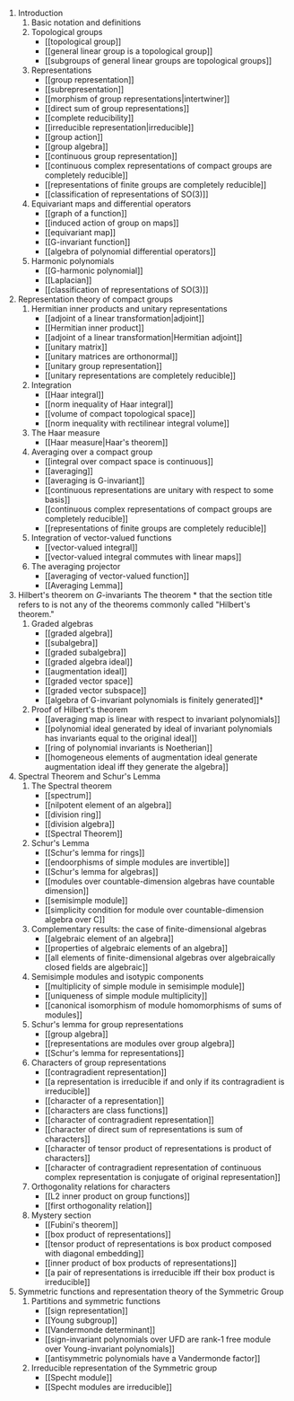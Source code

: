 1. Introduction
	1. Basic notation and definitions
	2. Topological groups
		- [[topological group]]
		- [[general linear group is a topological group]]
		- [[subgroups of general linear groups are topological groups]]
	3. Representations
		- [[group representation]]
		- [[subrepresentation]]
		- [[morphism of group representations|intertwiner]]
		- [[direct sum of group representations]]
		- [[complete reducibility]]
		- [[irreducible representation|irreducible]]
		- [[group action]]
		- [[group algebra]]
		- [[continuous group representation]]
		- [[continuous complex representations of compact groups are completely reducible]]
		- [[representations of finite groups are completely reducible]]
		- [[classification of representations of SO(3)]]
	4. Equivariant maps and differential operators
		- [[graph of a function]]
		- [[induced action of group on maps]]
		- [[equivariant map]]
		- [[G-invariant function]]
		- [[algebra of polynomial differential operators]]
	5. Harmonic polynomials
		- [[G-harmonic polynomial]]
		- [[Laplacian]]
		- [[classification of representations of SO(3)]]
1. Representation theory of compact groups
	1. Hermitian inner products and unitary representations
		- [[adjoint of a linear transformation|adjoint]]
		- [[Hermitian inner product]]
		- [[adjoint of a linear transformation|Hermitian adjoint]]
		- [[unitary matrix]]
		- [[unitary matrices are orthonormal]]
		- [[unitary group representation]]
		- [[unitary representations are completely reducible]]
	2. Integration
		- [[Haar integral]]
		- [[norm inequality of Haar integral]]
		- [[volume of compact topological space]]
		- [[norm inequality with rectilinear integral volume]]
	3. The Haar measure
		- [[Haar measure|Haar's theorem]]
	4. Averaging over a compact group
		- [[integral over compact space is continuous]]
		- [[averaging]]
		- [[averaging is G-invariant]]
		- [[continuous representations are unitary with respect to some basis]]
		- [[continuous complex representations of compact groups are completely reducible]]
		- [[representations of finite groups are completely reducible]]
	5. Integration of vector-valued functions
		- [[vector-valued integral]]
		- [[vector-valued integral commutes with linear maps]]
	6. The averaging projector
		- [[averaging of vector-valued function]]
		- [[Averaging Lemma]]
1. Hilbert's theorem on $G$-invariants
	The theorem * that the section title refers to is not any of the theorems commonly called "Hilbert's theorem."
	1. Graded algebras
		 - [[graded algebra]]
		 - [[subalgebra]]
		 - [[graded subalgebra]]
		 - [[graded algebra ideal]]
		 - [[augmentation ideal]]
		 - [[graded vector space]]
		 - [[graded vector subspace]]
		 - [[algebra of G-invariant polynomials is finitely generated]]*
	2. Proof of Hilbert's theorem
		- [[averaging map is linear with respect to invariant polynomials]]
		- [[polynomial ideal generated by ideal of invariant polynomials has invariants equal to the original ideal]]
		- [[ring of polynomial invariants is Noetherian]]
		- [[homogeneous elements of augmentation ideal generate augmentation ideal iff they generate the algebra]]
4. Spectral Theorem and Schur's Lemma
	1. The Spectral theorem
		- [[spectrum]]
		- [[nilpotent element of an algebra]]
		- [[division ring]]
		- [[division algebra]]
		- [[Spectral Theorem]]
	2. Schur's Lemma
		- [[Schur's lemma for rings]]
		- [[endoorphisms of simple modules are invertible]]
		- [[Schur's lemma for algebras]]
		- [[modules over countable-dimension algebras have countable dimension]]
		- [[semisimple module]]
		- [[simplicity condition for module over countable-dimension algebra over C]]
	3. Complementary results: the case of finite-dimensional algebras
		- [[algebraic element of an algebra]]
		- [[properties of algebraic elements of an algebra]]
		- [[all elements of finite-dimensional algebras over algebraically closed fields are algebraic]]
	4. Semisimple modules and isotypic components
		- [[multiplicity of simple module in semisimple module]]
		- [[uniqueness of simple module multiplicity]]
		- [[canonical isomorphism of module homomorphisms of sums of modules]]
	5.  Schur's lemma for group representations
		- [[group algebra]]
		- [[representations are modules over group algebra]]
		- [[Schur's lemma for representations]]
	6. Characters of group representations
		- [[contragradient representation]]
		- [[a representation is irreducible if and only if its contragradient is irreducible]]
		- [[character of a representation]]
		- [[characters are class functions]]
		- [[character of contragradient representation]]
		- [[character of direct sum of representations is sum of characters]]
		- [[character of tensor product of representations is product of characters]]
		- [[character of contragradient representation of continuous complex representation is conjugate of original representation]]
	7. Orthogonality relations for characters
		- [[L2 inner product on group functions]]
		- [[first orthogonality relation]]
	8. Mystery section
		- [[Fubini's theorem]]
		- [[box product of representations]]
		- [[tensor product of representations is box product composed with diagonal embedding]]
		- [[inner product of box products of representations]]
		- [[a pair of representations is irreducible iff their box product is irreducible]]
5. Symmetric functions and representation theory of the Symmetric Group
	1. Partitions and symmetric functions
		- [[sign representation]]
		- [[Young subgroup]]
		- [[Vandermonde determinant]]
		- [[sign-invariant polynomials over UFD are rank-1 free module over Young-invariant polynomials]]
		- [[antisymmetric polynomials have a Vandermonde factor]]
	2. Irreducible representation of the Symmetric group
		- [[Specht module]]
		- [[Specht modules are irreducible]]
